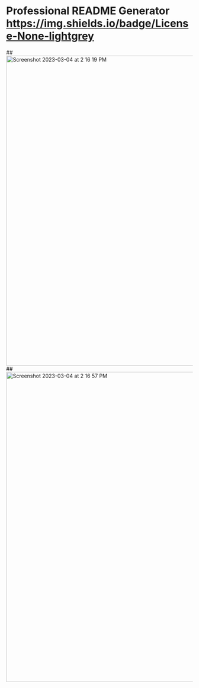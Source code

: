 # Professional README Generator  https://img.shields.io/badge/License-None-lightgrey
##<img width="837" alt="Screenshot 2023-03-04 at 2 16 19 PM" src="https://user-images.githubusercontent.com/122828454/222929050-110a6fe7-22e9-45f1-831d-8b1590865159.png">
##<img width="837" alt="Screenshot 2023-03-04 at 2 16 57 PM" src="https://user-images.githubusercontent.com/122828454/222929072-3b0cc478-5bb2-4c95-bc1c-5805afe2b16a.png">
